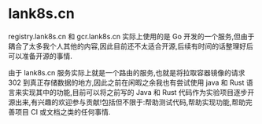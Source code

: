 # lank8s.cn

registry.lank8s.cn 和 gcr.lank8s.cn 实际上使用的是 Go 开发的一个服务,但由于耦合了太多我个人其他的内容,因此目前还不太适合开源,后续有时间的话整理好后可以准备开源的事情. 

由于 lank8s.cn 服务实际上就是一个路由的服务,也就是将拉取容器镜像的请求 302 到真正存储数据的地方,因此之前在闲暇之余我也有尝试使用 java 和 Rust 语言来实现其中的功能,目前可以将之前写的 Java 和 Rust 代码作为实验项目逐步开源出来,有兴趣的欢迎参与贡献!包括但不限于:帮助测试代码,帮助实现功能,帮助完善项目 CI 或文档之类的任何事情.